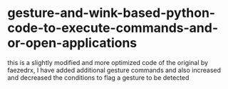 # gesture-and-wink-based-python-code-to-execute-commands-and-or-open-applications
this is a slightly modified and more optimized code of the original by faezedrx, I have added additional gesture commands and also increased and decreased the conditions to flag a gesture to be detected
